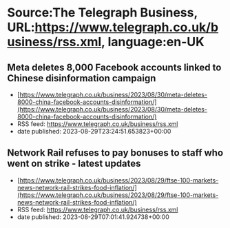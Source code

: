 # Source:The Telegraph Business, URL:https://www.telegraph.co.uk/business/rss.xml, language:en-UK

## Meta deletes 8,000 Facebook accounts linked to Chinese disinformation campaign
 - [https://www.telegraph.co.uk/business/2023/08/30/meta-deletes-8000-china-facebook-accounts-disinformation/](https://www.telegraph.co.uk/business/2023/08/30/meta-deletes-8000-china-facebook-accounts-disinformation/)
 - RSS feed: https://www.telegraph.co.uk/business/rss.xml
 - date published: 2023-08-29T23:24:51.653823+00:00



## Network Rail refuses to pay bonuses to staff who went on strike - latest updates
 - [https://www.telegraph.co.uk/business/2023/08/29/ftse-100-markets-news-network-rail-strikes-food-inflation/](https://www.telegraph.co.uk/business/2023/08/29/ftse-100-markets-news-network-rail-strikes-food-inflation/)
 - RSS feed: https://www.telegraph.co.uk/business/rss.xml
 - date published: 2023-08-29T07:01:41.924738+00:00



